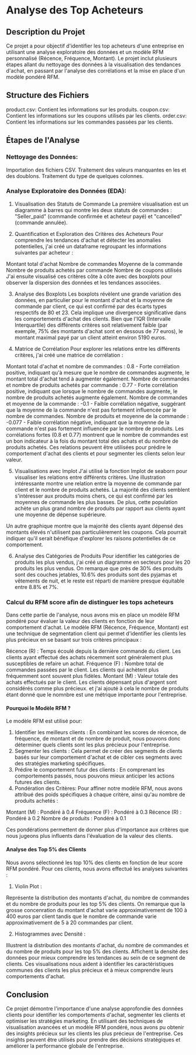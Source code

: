 # Analyse des Top Acheteurs
## Description du Projet
Ce projet a pour objectif d'identifier les top acheteurs d'une entreprise en utilisant une analyse exploratoire des données et un modèle RFM personnalisé (Récence, Fréquence, Montant). 
Le projet inclut plusieurs étapes allant du nettoyage des données à la visualisation des tendances d'achat, en passant par l'analyse des corrélations et la mise en place d'un modèle pondéré RFM.

## Structure des Fichiers
product.csv: Contient les informations sur les produits.
coupon.csv: Contient les informations sur les coupons utilisés par les clients.
order.csv: Contient les informations sur les commandes passées par les clients.
## Étapes de l'Analyse
### Nettoyage des Données:

Importation des fichiers CSV.
Traitement des valeurs manquantes en les et des doublons.
Traitement du type de quelques colonnes.

### Analyse Exploratoire des Données (EDA):

1. Visualisation des Statuts de Commande
La première visualisation est un diagramme à barres qui montre les deux statuts de commandes : "Seller_paid" (commande confirmée et acheteur payé) et "cancelled" (commande annulée).

2. Quantification et Exploration des Critères des Acheteurs
Pour comprendre les tendances d'achat et détecter les anomalies potentielles, j'ai créé un dataframe regroupant les informations suivantes par acheteur :

Montant total d'achat
Nombre de commandes
Moyenne de la commande
Nombre de produits achetés par commande
Nombre de coupons utilisés
J'ai ensuite visualisé ces critères côte à côte avec des boxplots pour observer la dispersion des données et les tendances associées.

3. Analyse des Boxplots
Les boxplots révèlent une grande variation des données, en particulier pour le montant d'achat et la moyenne de commande par client, ce qui est confirmé par des écarts types respectifs de 80 et 23. Cela implique une divergence significative dans les comportements d'achat des clients. Bien que l'IQR (Intervalle Interquartile) des différents critères soit relativement faible (par exemple, 75% des montants d'achat sont en dessous de 77 euros), le montant maximal payé par un client atteint environ 5190 euros.

4. Matrice de Corrélation
Pour explorer les relations entre les différents critères, j'ai créé une matrice de corrélation :

Montant total d'achat et nombre de commandes : 0.8 - Forte corrélation positive, indiquant qu'à mesure que le nombre de commandes augmente, le montant total d'achat tend à augmenter également.
Nombre de commandes et nombre de produits achetés par commande : 0.77 - Forte corrélation positive, indiquant que lorsque le nombre de commandes augmente, le nombre de produits achetés augmente également.
Nombre de commandes et moyenne de la commande : -0.1 - Faible corrélation négative, suggérant que la moyenne de la commande n'est pas fortement influencée par le nombre de commandes.
Nombre de produits et moyenne de la commande : -0.077 - Faible corrélation négative, indiquant que la moyenne de la commande n'est pas fortement influencée par le nombre de produits.
Les corrélations fortes (0.8 et 0.77) montrent que le nombre de commandes est un bon indicateur à la fois du montant total des achats et du nombre de produits achetés. Ces relations peuvent être utilisées pour prédire le comportement d'achat des clients et pour segmenter les clients selon leur valeur.

5. Visualisations avec lmplot
J'ai utilisé la fonction lmplot de seaborn pour visualiser les relations entre différents critères. Une illustration intéressante montre une relation entre la moyenne de commande par client et le nombre de produits achetés. La majorité des clients semblent s'intéresser aux produits moins chers, ce qui est confirmé par les moyennes de commande les plus basses. De plus, cette population achète un plus grand nombre de produits par rapport aux clients ayant une moyenne de dépense supérieure.

Un autre graphique montre que la majorité des clients ayant dépensé des montants élevés n'utilisent pas particulièrement les coupons. Cela pourrait indiquer qu'il serait bénéfique d'explorer les raisons potentielles de ce comportement.

6. Analyse des Catégories de Produits
Pour identifier les catégories de produits les plus vendus, j'ai créé un diagramme en secteurs pour les 20 produits les plus vendus. On remarque que près de 30% des produits sont des couches jetables, 10.6% des produits sont des pyjamas et vêtements de nuit, et le reste est réparti de manière presque équitable entre 8.8% et 7%.

### Calcul du RFM score afin de distinguer les tops acheteurs

Dans cette partie de l'analyse, nous avons mis en place un modèle RFM pondéré pour évaluer la valeur des clients en fonction de leur comportement d'achat. Le modèle RFM (Récence, Fréquence, Montant) est une technique de segmentation client qui permet d'identifier les clients les plus précieux en se basant sur trois critères principaux :

Récence (R) : Temps écoulé depuis la dernière commande du client. Les clients ayant effectué des achats récemment sont généralement plus susceptibles de refaire un achat.
Fréquence (F) : Nombre total de commandes passées par le client. Les clients qui achètent plus fréquemment sont souvent plus fidèles.
Montant (M) : Valeur totale des achats effectués par le client. Les clients dépensant plus d'argent sont considérés comme plus précieux.
et j'ai ajouté à cela le nombre de produits étant donné que le nomnbre est une métrique importante pour l'entreprise.

#### Pourquoi le Modèle RFM ?
Le modèle RFM est utilisé pour:

1. Identifier les meilleurs clients :
 En combinant les scores de récence, de fréquence, de montant et de nombre de produit, nous pouvons donc déterminer quels clients sont les plus précieux pour l'entreprise.
2. Segmenter les clients : 
Cela permet de créer des segments de clients basés sur leur comportement d'achat et de cibler ces segments avec des stratégies marketing spécifiques.
3. Prédire le comportement futur des clients : 
En comprenant les comportements passés, nous pouvons mieux anticiper les actions futures des clients.
4. Pondération des Critères:
Pour affiner notre modèle RFM, nous avons attribué des poids spécifiques à chaque critère, ainsi qu'au nombre de produits achetés :

Montant (M) : Pondéré à 0.4
Fréquence (F) : Pondéré à 0.3
Récence (R) : Pondéré à 0.2
Nombre de produits : Pondéré à 0.1

Ces pondérations permettent de donner plus d'importance aux critères que nous jugeons plus influents dans l'évaluation de la valeur des clients.

#### Analyse des Top 5% des Clients
Nous avons sélectionné les top 10% des clients en fonction de leur score RFM pondéré. Pour ces clients, nous avons effectué les analyses suivantes :

1. Violin Plot :

Représente la distribution des montants d'achat, du nombre de commandes et du nombre de produits pour les top 5% des clients.
On remarque que la grosse concenration du montant d'achat varie approximativement de 100 à 400 euros par client tandis que le nombre de commande varie approximativement de 5 à 20 commandes par client.

2. Histogrammes avec Densité :

Illustrent la distribution des montants d'achat, du nombre de commandes et du nombre de produits pour les top 5% des clients.
Affichent la densité des données pour mieux comprendre les tendances au sein de ce segment de clients.
Ces visualisations nous aident à identifier les caractéristiques communes des clients les plus précieux et à mieux comprendre leurs comportements d'achat.

## Conclusion
Ce projet démontre l'importance d'une analyse approfondie des données clients pour identifier les comportements d'achat, segmenter les clients et optimiser les stratégies marketing. En utilisant des techniques de visualisation avancées et un modèle RFM pondéré, nous avons pu obtenir des insights précieux sur les clients les plus précieux de l'entreprise. Ces insights peuvent être utilisés pour prendre des décisions stratégiques et améliorer la performance globale de l'entreprise.